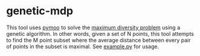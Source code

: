 # genetic-mdp
This tool uses [pymoo](https://pymoo.org/) to solve the [maximum diversity problem](https://grafo.etsii.urjc.es/optsicom/mdp) using a genetic algorithm. In other words, given a set of N points, this tool attempts to find the M point subset where the average distance between every pair of points in the subset is maximal. See [example.py](example.py) for usage.
